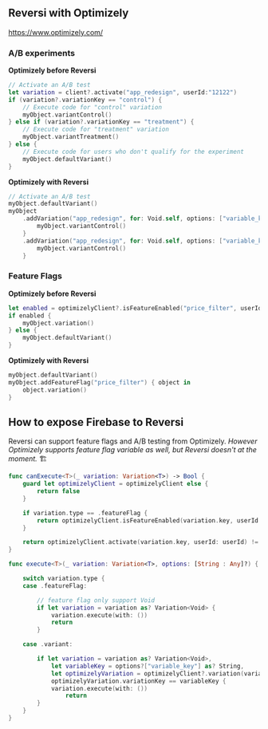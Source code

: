 ## Reversi with Optimizely

https://www.optimizely.com/

### A/B experiments

__Optimizely before Reversi__

```swift
// Activate an A/B test
let variation = client?.activate("app_redesign", userId:"12122")
if (variation?.variationKey == "control") {
    // Execute code for "control" variation
    myObject.variantControl()
} else if (variation?.variationKey == "treatment") {
    // Execute code for "treatment" variation
    myObject.variantTreatment()
} else {
    // Execute code for users who don't qualify for the experiment
    myObject.defaultVariant()
}
```

__Optimizely with Reversi__

```swift
// Activate an A/B test
myObject.defaultVariant()
myObject
    .addVariation("app_redesign", for: Void.self, options: ["variable_key": "control"]) { myObject, _ in
        myObject.variantControl()
    }
    .addVariation("app_redesign", for: Void.self, options: ["variable_key": "treatment"]) { myObject, _ in
        myObject.variantControl()
    }
```

### Feature Flags

__Optimizely before Reversi__

```swift
let enabled = optimizelyClient?.isFeatureEnabled("price_filter", userId: userId)
if enabled {
    myObject.variation()
} else {
    myObject.defaultVariant()
}
```

__Optimizely with Reversi__

```swift
myObject.defaultVariant()
myObject.addFeatureFlag("price_filter") { object in
    object.variation()
}
```

## How to expose Firebase to Reversi

Reversi can support feature flags and A/B testing from Optimizely. _However Optimizely supports feature flag variable as well, but Reversi doesn't at the moment._ 🏗

```swift
func canExecute<T>(_ variation: Variation<T>) -> Bool {
    guard let optimizelyClient = optimizelyClient else {
        return false
    }

    if variation.type == .featureFlag {
        return optimizelyClient.isFeatureEnabled(variation.key, userId: userId)
    }

    return optimizelyClient.activate(variation.key, userId: userId) != nil
}

func execute<T>(_ variation: Variation<T>, options: [String : Any]?) {

    switch variation.type {
    case .featureFlag:

        // feature flag only support Void
        if let variation = variation as? Variation<Void> {
            variation.execute(with: ())
            return
        }

    case .variant:

        if let variation = variation as? Variation<Void>,
            let variableKey = options?["variable_key"] as? String,
            let optimizelyVariation = optimizelyClient?.variation(variation.key, userId: userId),
            optimizelyVariation.variationKey == variableKey {
            variation.execute(with: ())
                return
        }
    }
}
```
